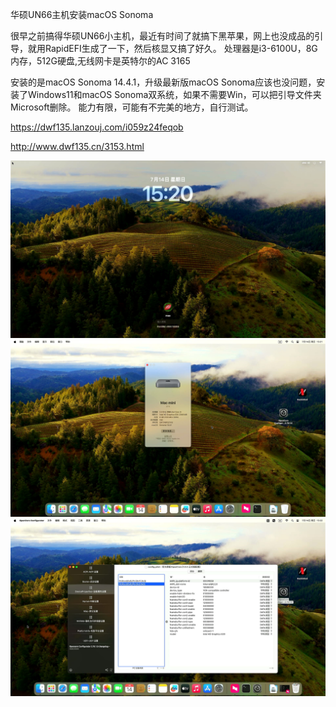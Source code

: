 华硕UN66主机安装macOS Sonoma

很早之前搞得华硕UN66小主机，最近有时间了就搞下黑苹果，网上也没成品的引导，就用RapidEFI生成了一下，然后核显又搞了好久。
处理器是i3-6100U，8G内存，512G硬盘,无线网卡是英特尔的AC 3165

安装的是macOS Sonoma 14.4.1，升级最新版macOS Sonoma应该也没问题，安装了Windows11和macOS Sonoma双系统，如果不需要Win，可以把引导文件夹Microsoft删除。
能力有限，可能有不完美的地方，自行测试。

https://dwf135.lanzouj.com/i059z24feqob

http://www.dwf135.cn/3153.html

<img src="https://github.com/dwf135/asus_un66_-Hackintosh/blob/main/TV_CAM_%E8%AE%BE%E5%A4%87_20240714_152040.636.jpg?raw=true" />

<img src="https://github.com/dwf135/asus_un66_-Hackintosh/blob/main/TV_CAM_%E8%AE%BE%E5%A4%87_20240714_152112.428.jpg?raw=true" />

<img src="https://github.com/dwf135/asus_un66_-Hackintosh/blob/main/TV_CAM_%E8%AE%BE%E5%A4%87_20240714_152234.556.jpg?raw=true" />

